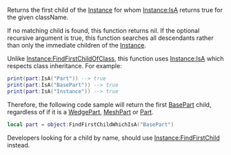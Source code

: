 Returns the first child of the [Instance](https://developer.roblox.com/en-us/api-reference/class/Instance) for whom [Instance:IsA](https://developer.roblox.com/en-us/api-reference/function/Instance/IsA) returns true for the given className.

If no matching child is found, this function returns nil. If the optional recursive argument is true, this function searches all descendants rather than only the immediate children of the [Instance](https://developer.roblox.com/en-us/api-reference/class/Instance).

Unlike [Instance:FindFirstChildOfClass](https://developer.roblox.com/en-us/api-reference/function/Instance/FindFirstChildOfClass), this function uses [Instance:IsA](https://developer.roblox.com/en-us/api-reference/function/Instance/IsA) which respects class inheritance. For example:

```lua
print(part:IsA("Part")) --> true
print(part:IsA("BasePart")) --> true
print(part:IsA("Instance")) --> true
``` 

Therefore, the following code sample will return the first [BasePart](https://developer.roblox.com/en-us/api-reference/class/BasePart) child, regardless of if it is a [WedgePart](https://developer.roblox.com/en-us/api-reference/class/WedgePart), [MeshPart](https://developer.roblox.com/en-us/api-reference/class/MeshPart) or [Part](https://developer.roblox.com/en-us/api-reference/class/Part).

```lua
local part = object:FindFirstChildWhichIsA("BasePart")
``` 

Developers looking for a child by name, should use [Instance:FindFirstChild](https://developer.roblox.com/en-us/api-reference/function/Instance/FindFirstChild) instead.